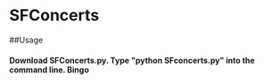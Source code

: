 # SFConcerts

##Usage

#### Download SFConcerts.py. Type "python SFconcerts.py" into the command line. Bingo